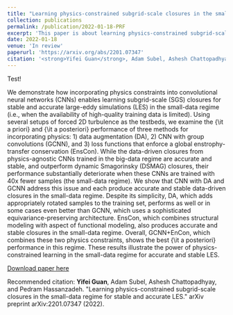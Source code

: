 ```yaml
---
title: "Learning physics-constrained subgrid-scale closures in the small-data regime for stable and accurate LES"
collection: publications
permalink: /publication/2022-01-18-PRF
excerpt: 'This paper is about learning physics-constrained subgrid-scale models in the small-data regime.'
date: 2022-01-18
venue: 'In review'
paperurl: 'https://arxiv.org/abs/2201.07347'
citation: '<strong>Yifei Guan</strong>, Adam Subel, Ashesh Chattopadhyay, and Pedram Hassanzadeh. "Learning physics-constrained subgrid-scale closures in the small-data regime for stable and accurate LES." arXiv preprint arXiv:2201.07347 (2022).'
---
```


Test!

We demonstrate how incorporating physics constraints into convolutional neural networks (CNNs) enables learning subgrid-scale (SGS) closures for stable and accurate large-eddy simulations (LES) in the small-data regime (i.e., when the availability of high-quality training data is limited). Using several setups of forced 2D turbulence as the testbeds, we examine the {\it a priori} and {\it a posteriori} performance of three methods for incorporating physics: 1) data augmentation (DA), 2) CNN with group convolutions (GCNN), and 3) loss functions that enforce a global enstrophy-transfer conservation (EnsCon). While the data-driven closures from physics-agnostic CNNs trained in the big-data regime are accurate and stable, and outperform dynamic Smagorinsky (DSMAG) closures, their performance substantially deteriorate when these CNNs are trained with 40x fewer samples (the small-data regime). We show that CNN with DA and GCNN address this issue and each produce accurate and stable data-driven closures in the small-data regime. Despite its simplicity, DA, which adds appropriately rotated samples to the training set, performs as well or in some cases even better than GCNN, which uses a sophisticated equivariance-preserving architecture. EnsCon, which combines structural modeling with aspect of functional modeling, also produces accurate and stable closures in the small-data regime. Overall, GCNN+EnCon, which combines these two physics constraints, shows the best {\it a posteriori} performance in this regime. These results illustrate the power of physics-constrained learning in the small-data regime for accurate and stable LES. 

[Download paper here](https://arxiv.org/abs/2201.07347)

Recommended citation: <strong>Yifei Guan</strong>, Adam Subel, Ashesh Chattopadhyay, and Pedram Hassanzadeh. "Learning physics-constrained subgrid-scale closures in the small-data regime for stable and accurate LES." arXiv preprint arXiv:2201.07347 (2022).
